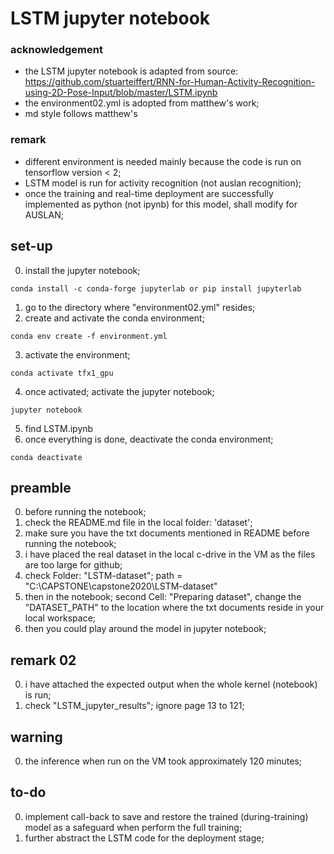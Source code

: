 # LSTM jupyter notebook

### acknowledgement
 * the LSTM jupyter notebook is adapted from source: https://github.com/stuarteiffert/RNN-for-Human-Activity-Recognition-using-2D-Pose-Input/blob/master/LSTM.ipynb
 * the environment02.yml is adopted from matthew's work;
 * md style follows matthew's
 
 ### remark
 * different environment is needed mainly because the code is run on tensorflow version < 2;
 * LSTM model is run for activity recognition (not auslan recognition);
 * once the training and real-time deployment are successfully implemented as python (not ipynb) for this model, shall modify for AUSLAN;

## set-up
0. install the jupyter notebook;
```
conda install -c conda-forge jupyterlab or pip install jupyterlab
```
1. go to the directory where "environment02.yml" resides;
2. create and activate the conda environment;
```
conda env create -f environment.yml
```
3. activate the environment;
```
conda activate tfx1_gpu
```
4. once activated; activate the jupyter notebook;
```
jupyter notebook
```
5. find LSTM.ipynb
6. once everything is done, deactivate the conda environment;
```
conda deactivate
```

## preamble
0. before running the notebook;
1. check the README.md file in the local folder: 'dataset';
2. make sure you have the txt documents mentioned in README before running the notebook;
3. i have placed the real dataset in the local c-drive in the VM as the files are too large for github;
4. check Folder: "LSTM-dataset"; path = "C:\CAPSTONE\capstone2020\LSTM-dataset"
5. then in the notebook; second Cell: "Preparing dataset", change the "DATASET_PATH" to the location where the txt documents reside in your local workspace;
6. then you could play around the model in jupyter notebook;

## remark 02
0. i have attached the expected output when the whole kernel (notebook) is run;
1. check "LSTM_jupyter_results"; ignore page 13 to 121;

## warning
0. the inference when run on the VM took approximately 120 minutes;

## to-do
0. implement call-back to save and restore the trained (during-training) model as a safeguard when perform the full training;
1. further abstract the LSTM code for the deployment stage;

